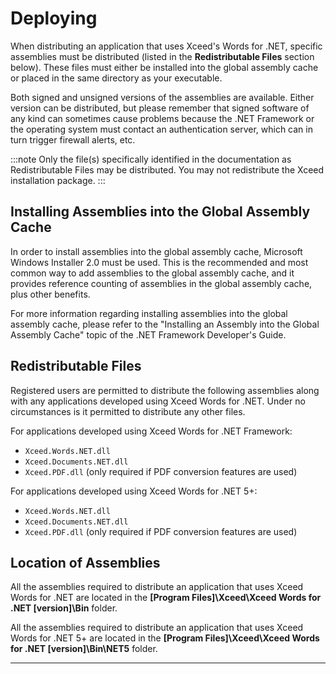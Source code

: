 # Deploying

When distributing an application that uses Xceed's Words for .NET, specific assemblies must be distributed (listed in the **Redistributable Files** section below). These files must either be installed into the global assembly cache or placed in the same directory as your executable.

Both signed and unsigned versions of the assemblies are available. Either version can be distributed, but please remember that signed software of any kind can sometimes cause problems because the .NET Framework or the operating system must contact an authentication server, which can in turn trigger firewall alerts, etc.

:::note
Only the file(s) specifically identified in the documentation as Redistributable Files may be distributed. You may not redistribute the Xceed installation package.
:::

## Installing Assemblies into the Global Assembly Cache

In order to install assemblies into the global assembly cache, Microsoft Windows Installer 2.0 must be used. This is the recommended and most common way to add assemblies to the global assembly cache, and it provides reference counting of assemblies in the global assembly cache, plus other benefits.

For more information regarding installing assemblies into the global assembly cache, please refer to the "Installing an Assembly into the Global Assembly Cache" topic of the .NET Framework Developer's Guide.

## Redistributable Files

Registered users are permitted to distribute the following assemblies along with any applications developed using Xceed Words for .NET. Under no circumstances is it permitted to distribute any other files.

For applications developed using Xceed Words for .NET Framework:
- `Xceed.Words.NET.dll`
- `Xceed.Documents.NET.dll`
- `Xceed.PDF.dll` (only required if PDF conversion features are used)

For applications developed using Xceed Words for .NET 5+:
- `Xceed.Words.NET.dll`
- `Xceed.Documents.NET.dll`
- `Xceed.PDF.dll` (only required if PDF conversion features are used)

## Location of Assemblies

All the assemblies required to distribute an application that uses Xceed Words for .NET are located in the **[Program Files]\Xceed\Xceed Words for .NET [version]\Bin** folder.

All the assemblies required to distribute an application that uses Xceed Words for .NET 5+ are located in the **[Program Files]\Xceed\Xceed Words for .NET [version]\Bin\NET5** folder.

---